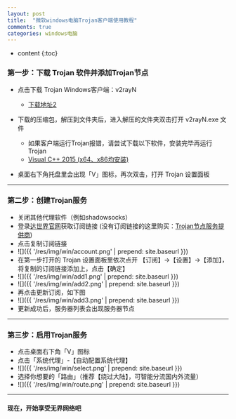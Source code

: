 ```yaml
---
layout: post
title:  "微软windows电脑Trojan客户端使用教程"
comments: true
categories: windows电脑
---
```


* content
{:toc}

### 第一步：下载 Trojan 软件并添加Trojan节点

* 点击下载 Trojan Windows客户端：v2rayN
    * <a class="downbtn" href="https://tj-1256539025.cos.ap-hongkong.myqcloud.com/client/v2rayN-4.18.zip" target="_blank" rel="noopener">下载地址2</a>
      
* 下载的压缩包，解压到文件夹后，进入解压的文件夹双击打开 v2rayN.exe 文件
    * 如果客户端运行Trojan报错，请尝试下载以下软件，安装完毕再运行Trojan
    * <a class="downbtn" href="https://www.microsoft.com/en-us/download/details.aspx?id=48137" target="_blank" rel="noopener">Visual C++ 2015 (x64、x86均安装)</a>
   
* 桌面右下角托盘里会出现「V」图标，再次双击，打开 Trojan 设置面板

*********

### 第二步：创建Trojan服务
* 关闭其他代理软件（例如shadowsocks）
* 登录<a class="downbtn" href="https://us04.go2world.tk" target="_blank" rel="noopener">达世界官网</a>获取订阅链接  (没有订阅链接的这里购买：<a class="downbtn" href="https://us04.go2world.tk/home/ref/6360407488" target="_blank" rel="noopener">Trojan节点服务提供商</a>)
* 点击复制订阅链接
* ![]({{ '/res/img/win/account.png' | prepend: site.baseurl  }})
* 在第一步打开的 Trojan 设置面板里依次点开 【订阅】->【设置】->【添加】，将复制的订阅链接添加上，点击【确定】
* ![]({{ '/res/img/win/add1.png' | prepend: site.baseurl  }})
* ![]({{ '/res/img/win/add2.png' | prepend: site.baseurl  }})
* 再点击更新订阅，如下图
* ![]({{ '/res/img/win/add3.png' | prepend: site.baseurl  }})
* 更新成功后，服务器列表会出现服务器节点
*********

### 第三步：启用Trojan服务

* 点击桌面右下角「V」图标
* 点击「系统代理」-【自动配置系统代理】
* ![]({{ '/res/img/win/select.png' | prepend: site.baseurl  }})
* 选择你想要的「路由」（推荐【绕过大陆】，可智能分流国内外流量）
* ![]({{ '/res/img/win/route.png' | prepend: site.baseurl  }})

*********
####  现在，开始享受无界网络吧